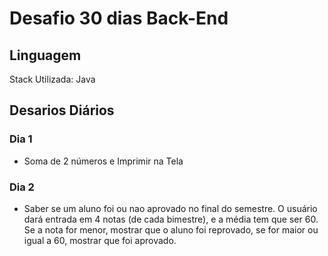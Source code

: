 # Desafio 30 dias Back-End

## Linguagem

 Stack Utilizada: Java

## Desarios Diários
### Dia 1 
- Soma de 2 números e Imprimir na Tela

### Dia 2
- Saber se um aluno foi ou nao aprovado no final do semestre. O usuário dará entrada em 4 notas (de cada bimestre), e a média tem que ser 60. Se a nota for menor, mostrar que o aluno foi reprovado, se for maior ou igual a 60, mostrar que foi aprovado.